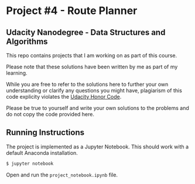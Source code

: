 # Project #4 - Route Planner
## Udacity Nanodegree - Data Structures and Algorithms

This repo contains projects that I am working on as part of this course.

Please note that these solutions have been written by me as part of my learning.

While you are free to refer to the solutions here to further your own understanding or clarify any questions you might have,
plagiarism of this code explicity violates the [Udacity Honor Code](https://www.udacity.com/legal/en-us/honor-code).

Please be true to yourself and write your own solutions to the problems and do not copy the code provided here.

## Running Instructions
The project is implemented as a Jupyter Notebook. This should work with a default Anaconda installation.
```bash
$ jupyter notebook
```
Open and run the `project_notebook.ipynb` file.


